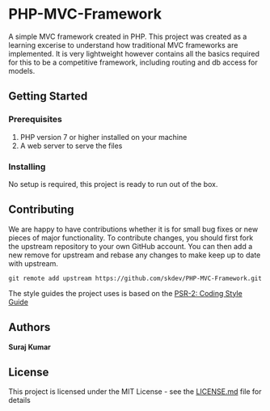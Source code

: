 # PHP-MVC-Framework
A simple MVC framework created in PHP.
This project was created as a learning excerise to understand how traditional MVC frameworks are implemented. It is very lightweight however contains all the basics required for this to be a competitive framework, including routing and db access for models.

## Getting Started

### Prerequisites
1. PHP version 7 or higher installed on your machine
2. A web server to serve the files

### Installing
No setup is required, this project is ready to run out of the box.

## Contributing
We are happy to have contributions whether it is for small bug fixes or new pieces of major functionality. To contribute changes, you should first fork the upstream repository to your own GitHub account. You can then add a new remove for upstream and rebase any changes to
make keep up to date with upstream.

`git remote add upstream https://github.com/skdev/PHP-MVC-Framework.git`

The style guides the project uses is based on the [PSR-2: Coding Style Guide](https://www.php-fig.org/psr/psr-2/)

## Authors
**Suraj Kumar**

## License
This project is licensed under the MIT License - see the [LICENSE.md](LICENSE.md) file for details

